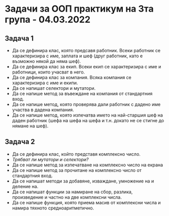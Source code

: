 # Задачи за ООП практикум на 3та група - 04.03.2022

## Задача 1
* Да се дефинира клас, която предсавя работник. Всеки работник се характеризира с име, заплата и шеф (друг работник, като е възможно някой да няма шеф).
* Да се дефинира клас за екип. Всеки екип се характеризира с име и работници, които учасват в него.
* Да се дефинира клас за компания. Всяка компания се характеризира с име и екипи.
* Да се напишат селектори и мутатори.
* Да се напише метод за въвеждане на компания от стандартния вход.
* Да се напише метод, която проверява дали работник с дадено име участва в дадена компания.
* Да се напише метод, която изпечатва името на най-старшия шеф на даден работник (шефа на шефа на шефа и т.н. докато не се стигне до нямане на шеф).

## Задача 2
* Да се дефинира клас, който представя комплексно число.
* _Трябват ли мутатори и селектори?_
* Да се напише метод за изпечатване на комплексно число на екрана
* Да се напише метод за прочитане на комплексно число от стандартния вход.
* Да се напишат методи за добавяне, изваждане, умножение на и деление на.
* Да се напишат функции за намиране на сбор, разлика, произведение и частно на две комплексни числа.
* Да се напише функция, която приема масив от комплексни числа и намира тяхното средноаритметично.